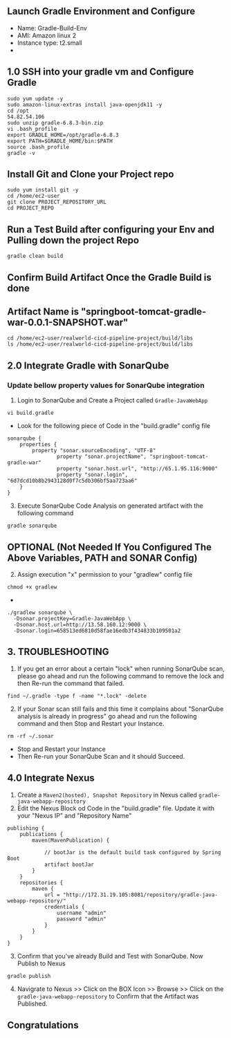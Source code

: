 ## Launch Gradle Environment and Configure
- Name: Gradle-Build-Env
- AMI: Amazon linux 2
- Instance type: t2.small
- 

## 1.0 SSH into your gradle vm and Configure Gradle
```
sudo yum update -y
sudo amazon-linux-extras install java-openjdk11 -y
cd /opt
54.82.54.106
sudo unzip gradle-6.8.3-bin.zip
vi .bash_profile
export GRADLE_HOME=/opt/gradle-6.8.3
export PATH=$GRADLE_HOME/bin:$PATH
source .bash_profile
gradle -v
```

## Install Git and Clone your Project repo
```
sudo yum install git -y
cd /home/ec2-user
git clone PROJECT_REPOSITORY_URL
cd PROJECT_REPO
```

## Run a Test Build after configuring your Env and Pulling down the project Repo
```
gradle clean build
```

## Confirm Build Artifact Once the Gradle Build is done
## Artifact Name is "springboot-tomcat-gradle-war-0.0.1-SNAPSHOT.war"
```
cd /home/ec2-user/realworld-cicd-pipeline-project/build/libs
ls /home/ec2-user/realworld-cicd-pipeline-project/build/libs
```

## 2.0 Integrate Gradle with SonarQube
### Update bellow property values for SonarQube integration
1. Login to SonarQube and Create a Project called `Gradle-JavaWebApp`
```
vi build.gradle
```
- Look for the following piece of Code in the "build.gradle" config file
```
sonarqube {
    properties {
        property "sonar.sourceEncoding", "UTF-8"
                property "sonar.projectName", "springboot-tomcat-gradle-war"
                property "sonar.host.url", "http://65.1.95.116:9000"
                property "sonar.login", "6d7dcd10b8b2943128d0f7c5db306bf5aa723aa6"
    }
}
```

3. Execute SonarQube Code Analysis on generated artifact with the following command
```
gradle sonarqube
```

## OPTIONAL (Not Needed If You Configured The Above Variables, PATH and SONAR Config)
2. Assign execution "x" permission to your "gradlew" config file
```
chmod +x gradlew
```

- 
```
./gradlew sonarqube \
  -Dsonar.projectKey=Gradle-JavaWebApp \
  -Dsonar.host.url=http://13.58.160.12:9000 \
  -Dsonar.login=658513ed6810d58fae16edb3f434833b109501a2
```

## 3. TROUBLESHOOTING
1. If you get an error about a certain "lock" when running SonarQube scan, please go ahead and run the following command to remove the lock and then Re-run the command that failed.
```
find ~/.gradle -type f -name "*.lock" -delete
```

2. If your Sonar scan still fails and this time it complains about "SonarQube analysis is already in progress" go ahead and run the following command and then Stop and Restart your Instance. 
```
rm -rf ~/.sonar
```
- Stop and Restart your Instance
- Then Re-run your SonarQube Scan and it should Succeed.

## 4.0 Integrate Nexus
1. Create a ``Maven2(hosted), Snapshot Repository`` in Nexus called `gradle-java-webapp-repository`
2. Edit the Nexus Block od Code in the "build.gradle" file. Update it with your "Nexus IP" and "Repository Name"
```
publishing {
    publications {
        maven(MavenPublication) {

            // bootJar is the default build task configured by Spring Boot
            artifact bootJar
        }
    }
    repositories {
        maven {
            url = "http://172.31.19.105:8081/repository/gradle-java-webapp-repository/"
            credentials {
                username "admin"
                password "admin"
            }
        }
    }
}
```

3. Confirm that you've already Build and Test with SonarQube. Now Publish to Nexus
```
gradle publish
```

4. Navigrate to Nexus >> Click on the BOX Icon >> Browse >> Click on the `gradle-java-webapp-repository` to Confirm that the Artifact was Published.

## Congratulations